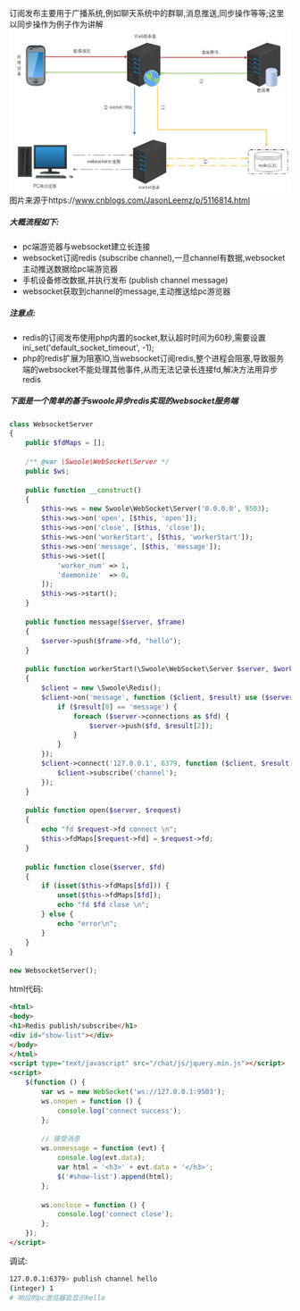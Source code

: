 订阅发布主要用于广播系统,例如聊天系统中的群聊,消息推送,同步操作等等;这里以同步操作为例子作为讲解
![订阅发布](images/subscribe.png)  
图片来源于https://www.cnblogs.com/JasonLeemz/p/5116814.html  
##### 大概流程如下:
- pc端游览器与websocket建立长连接
- websocket订阅redis (subscribe channel),一旦channel有数据,websocket主动推送数据给pc端游览器
- 手机设备修改数据,并执行发布 (publish channel message)
- websocket获取到channel的message,主动推送给pc游览器
##### 注意点:
- redis的订阅发布使用php内置的socket,默认超时时间为60秒,需要设置ini_set('default_socket_timeout', -1);
- php的redis扩展为阻塞IO,当websocket订阅redis,整个进程会阻塞,导致服务端的websocket不能处理其他事件,从而无法记录长连接fd,解决方法用异步redis
##### 下面是一个简单的基于swoole异步redis实现的websocket服务端
```php
class WebsocketServer
{
    public $fdMaps = [];

    /** @var \Swoole\WebSocket\Server */
    public $ws;

    public function __construct()
    {
        $this->ws = new Swoole\WebSocket\Server('0.0.0.0', 9503);
        $this->ws->on('open', [$this, 'open']);
        $this->ws->on('close', [$this, 'close']);
        $this->ws->on('workerStart', [$this, 'workerStart']);
        $this->ws->on('message', [$this, 'message']);
        $this->ws->set([
            'worker_num' => 1,
            'daemonize'  => 0,
        ]);
        $this->ws->start();
    }

    public function message($server, $frame)
    {
        $server->push($frame->fd, "hello");
    }

    public function workerStart(\Swoole\WebSocket\Server $server, $workerID)
    {
        $client = new \Swoole\Redis();
        $client->on('message', function ($client, $result) use ($server) {
            if ($result[0] == 'message') {
                foreach ($server->connections as $fd) {
                    $server->push($fd, $result[2]);
                }
            }
        });
        $client->connect('127.0.0.1', 6379, function ($client, $result) {
            $client->subscribe('channel');
        });
    }

    public function open($server, $request)
    {
        echo "fd $request->fd connect \n";
        $this->fdMaps[$request->fd] = $request->fd;
    }

    public function close($server, $fd)
    {
        if (isset($this->fdMaps[$fd])) {
            unset($this->fdMaps[$fd]);
            echo "fd $fd close \n";
        } else {
            echo "error\n";
        }
    }
}

new WebsocketServer();
```
html代码:
```html
<html>
<body>
<h1>Redis publish/subscribe</h1>
<div id="show-list"></div>
</body>
</html>
<script type="text/javascript" src="/chat/js/jquery.min.js"></script>
<script>
    $(function () {
        var ws = new WebSocket('ws://127.0.0.1:9503');
        ws.onopen = function () {
            console.log('connect success');
        };

        // 接受消息
        ws.onmessage = function (evt) {
            console.log(evt.data);
            var html = '<h3>' + evt.data + '</h3>';
            $('#show-list').append(html);
        };

        ws.onclose = function () {
            console.log('connect close');
        };
    });
</script>
```
调试:  
```bash
127.0.0.1:6379> publish channel hello
(integer) 1
# 响应的pc游览器会显示hello
```